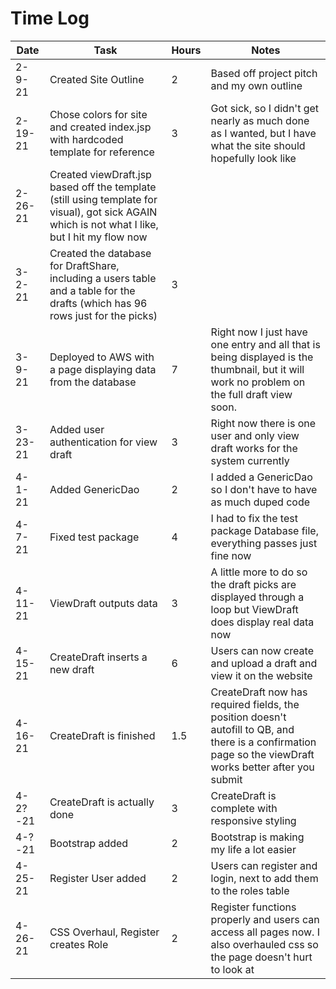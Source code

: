 # Time Log

| Date | Task | Hours | Notes |
|------|------|-------|------|
| 2-9-21 | Created Site Outline | 2 | Based off project pitch and my own outline |
| 2-19-21 | Chose colors for site and created index.jsp with hardcoded template for reference | 3 | Got sick, so I didn't get nearly as much done as I wanted, but I have what the site should hopefully look like |
| 2-26-21 | Created viewDraft.jsp based off the template (still using template for visual), got sick AGAIN which is not what I like, but I hit my flow now |
| 3-2-21 | Created the database for DraftShare, including a users table and a table for the drafts (which has 96 rows just for the picks) | 3 |
| 3-9-21 | Deployed to AWS with a page displaying data from the database | 7 | Right now I just have one entry and all that is being displayed is the thumbnail, but it will work no problem on the full draft view soon. |
| 3-23-21 | Added user authentication for view draft | 3 | Right now there is one user and only view draft works for the system currently |
| 4-1-21 | Added GenericDao | 2 | I added a GenericDao so I don't have to have as much duped code |
| 4-7-21 | Fixed test package | 4 | I had to fix the test package Database file, everything passes just fine now |
| 4-11-21 | ViewDraft outputs data | 3 | A little more to do so the draft picks are displayed through a loop but ViewDraft does display real data now |
| 4-15-21 | CreateDraft inserts a new draft | 6 | Users can now create and upload a draft and view it on the website | 
| 4-16-21 | CreateDraft is finished | 1.5 | CreateDraft now has required fields, the position doesn't autofill to QB, and there is a confirmation page so the viewDraft works better after you submit |
| 4-2?-21 | CreateDraft is actually done | 3 | CreateDraft is complete with responsive styling |
| 4-?-21 | Bootstrap added | 2 | Bootstrap is making my life a lot easier |
| 4-25-21 | Register User added | 2 | Users can register and login, next to add them to the roles table |
| 4-26-21 | CSS Overhaul, Register creates Role | 2 | Register functions properly and users can access all pages now. I also overhauled css so the page doesn't hurt to look at |